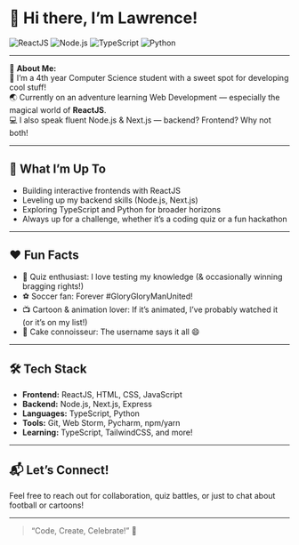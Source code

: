 # 👋 Hi there, I’m Lawrence!

![ReactJS](https://img.shields.io/badge/React-Developer-blue?logo=react&logoColor=white)
![Node.js](https://img.shields.io/badge/Node.js-Backend-brightgreen?logo=node.js&logoColor=white)
![TypeScript](https://img.shields.io/badge/TypeScript-Learner-3178c6?logo=typescript&logoColor=white)
![Python](https://img.shields.io/badge/Python-Enthusiast-3776AB?logo=python&logoColor=white)

---

🎂 **About Me:**  
🍰 I’m a 4th year Computer Science student with a sweet spot for developing cool stuff!  
🌏 Currently on an adventure learning Web Development — especially the magical world of **ReactJS**.  
💻 I also speak fluent Node.js & Next.js — backend? Frontend? Why not both!

---

## 🚀 What I’m Up To

- Building interactive frontends with ReactJS
- Leveling up my backend skills (Node.js, Next.js)
- Exploring TypeScript and Python for broader horizons
- Always up for a challenge, whether it’s a coding quiz or a fun hackathon

---

## ❤️ Fun Facts

- 🧠 Quiz enthusiast: I love testing my knowledge (& occasionally winning bragging rights!)
- ⚽ Soccer fan: Forever #GloryGloryManUnited!
- 📺 Cartoon & animation lover: If it’s animated, I’ve probably watched it (or it’s on my list!)
- 🍰 Cake connoisseur: The username says it all 😄

---

## 🛠️ Tech Stack

- **Frontend:** ReactJS, HTML, CSS, JavaScript
- **Backend:** Node.js, Next.js, Express
- **Languages:** TypeScript, Python
- **Tools:** Git, Web Storm, Pycharm, npm/yarn
- **Learning:** TypeScript, TailwindCSS, and more!

---

## 📬 Let’s Connect!

Feel free to reach out for collaboration, quiz battles, or just to chat about football or cartoons!

---

> “Code, Create, Celebrate!” 🚀
